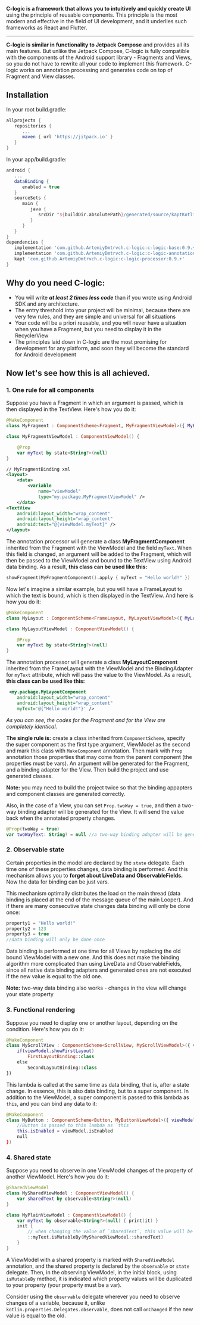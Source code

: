**C-logic is a framework that allows you to intuitively and quickly create UI** using the principle of reusable components. This principle is the most modern and effective in the field of UI development, and it underlies such frameworks as React and Flutter.

---
**C-logic is similar in functionality to Jetpack Compose** and provides all its main features. But unlike the Jetpack Compose, C-logic is fully compatible with the components of the Android support library - Fragments and Views, so you do not have to rewrite all your code to implement this framework. C-logic works on annotation processing and generates code on top of Fragment and View classes.

## Installation

In your root build.gradle:
```gradle
allprojects {
   repositories {
      ...
      maven { url 'https://jitpack.io' }
   }
}
```
In your app/build.gradle:
```gradle
android {
   ...
   dataBinding {
      enabled = true
   }
   sourceSets {
      main {
         java {
            srcDir "${buildDir.absolutePath}/generated/source/kaptKotlin/"
         }
      }
   }
}
dependencies {
   implementation 'com.github.ArtemiyDmtrvch.c-logic:c-logic-base:0.9.+'
   implementation 'com.github.ArtemiyDmtrvch.c-logic:c-logic-annotations:0.9.+'
   kapt 'com.github.ArtemiyDmtrvch.c-logic:c-logic-processor:0.9.+'
}
```
## Why do you need C-logic:
- You will write ***at least 2 times less code*** than if you wrote using Android SDK and any architecture.
- The entry threshold into your project will be minimal, because there are very few rules, and they are simple and universal for all situations
- Your code will be a priori reusable, and you will never have a situation when you have a Fragment, but you need to display it in the RecyclerView
- The principles laid down in C-logic are the most promising for development for any platform, and soon they will become the standard for Android development

## Now let's see how this is all achieved.

### 1. One rule for all components

Suppose you have a Fragment in which an argument is passed, which is then displayed in the TextView. Here's how you do it:
```kotlin
@MakeComponent
class MyFragment : ComponentScheme<Fragment, MyFragmentViewModel>({ MyFragmentBinding::class })

class MyFragmentViewModel : ComponentViewModel() {

    @Prop
    var myText by state<String?>(null)
}
```
```xml
// MyFragmentBinding xml
<layout>
    <data>
        <variable
            name="viewModel"
            type="my.package.MyFragmentViewModel" />
    </data>
<TextView
    android:layout_width="wrap_content"
    android:layout_height="wrap_content"
    android:text="@{viewModel.myText}" />
</layout>
```
The annotation processor will generate a class **MyFragmentComponent** inherited from the Fragment with the ViewModel and the field `myText`. When this field is changed, an argument will be added to the Fragment, which will then be passed to the ViewModel and bound to the TextView using Android data binding. As a result, **this class can be used like this:**
```kotlin
showFragment(MyFragmentComponent().apply { myText = "Hello world!" })
```

Now let's imagine a similar example, but you will have a FrameLayout to which the text is bound, which is then displayed in the TextView. And here is how you do it:
```kotlin
@MakeComponent
class MyLayout : ComponentScheme<FrameLayout, MyLayoutViewModel>({ MyLayoutBinding::class }) // MyLayoutBinding xml is the same as MyFragmentBinding xml

class MyLayoutViewModel : ComponentViewModel() {

    @Prop
    var myText by state<String?>(null)
}
```
The annotation processor will generate a class **MyLayoutComponent** inherited from the FrameLayout with the ViewModel and the BindingAdapter for `myText` attribute, which will pass the value to the ViewModel. As a result, **this class can be used like this:**
```xml
 <my.package.MyLayoutComponent
    android:layout_width="wrap_content"
    android:layout_height="wrap_content"
    myText='@{"Hello world!"}' />
```

*As you can see, the codes for the Fragment and for the View are completely identical.*

**The single rule is:** create a class inherited from `ComponentScheme`, specify the super component as the first type argument, ViewModel as the second and mark this class with `MakeComponent` annotation. Then mark with `Prop` annotation those properties that may come from the parent component (the properties must be vars). An argument will be generated for the Fragment, and a binding adapter for the View. Then build the project and use generated classes.

**Note:** you may need to build the project twice so that the binding appapters and component classes are generated correctly.

Also, in the case of a View, you can set `Prop.twoWay = true`, and then a two-way binding adapter will be generated for the View. It will send the value back when the annotated property changes.
```kotlin
@Prop(twoWay = true)
var twoWayText: String? = null //a two-way binding adapter will be generated
```
### 2. Observable state

Certain properties in the model are declared by the `state` delegate. Each time one of these properties changes, data binding is performed. And this mechanism allows you to **forget about LiveData and ObservableFields.** Now the data for binding can be just vars.

This mechanism optimally distributes the load on the main thread (data binding is placed at the end of the message queue of the main Looper). And if there are many consecutive state changes data binding will only be done once:
```kotlin
property1 = "Hello world!"
property2 = 123
property3 = true
//data binding will only be done once
```

Data binding is performed at one time for all Views by replacing the old bound ViewModel with a new one. And this does not make the binding algorithm more complicated than using LiveData and ObservableFields, since all native data binding adapters and generated ones are not executed if the new value is equal to the old one.

**Note:** two-way data binding also works - changes in the view will change your state property

### 3. Functional rendering

Suppose you need to display one or another layout, depending on the condition. Here's how you do it:
```kotlin
@MakeComponent
class MyScrollView : ComponentScheme<ScrollView, MyScrollViewModel>({ viewModel ->
    if(viewModel.showFirstLayout)
        FirstLayoutBinding::class
    else
        SecondLayoutBinding::class
})
```
This lambda is called at the same time as data binding, that is, after a state change. In essence, this is also data binding, but to a super component. In addition to the ViewModel, a super component is passed to this lambda as `this`, and you can bind any data to it:
```kotlin
@MakeComponent
class MyButton : ComponentScheme<Button, MyButtonViewModel>({ viewModel ->
    //Button is passed to this lambda as `this`
    this.isEnabled = viewModel.isEnabled
    null
})
```

### 4. Shared state

Suppose you need to observe in one ViewModel changes of the property of another ViewModel. Here's how you do it:
```kotlin
@SharedViewModel
class MySharedViewModel : ComponentViewModel() {
    var sharedText by observable<String?>(null)
}

class MyPlainViewModel : ComponentViewModel() {
    var myText by observable<String?>(null) { print(it) }
    init {
        // when changing the value of `sharedText`, this value will be set to `myText`
        ::myText.isMutableBy(MySharedViewModel::sharedText)
    }
}
```
A ViewModel with a shared property is marked with `SharedViewModel` annotation, and the shared property is declared by the `observable` or `state` delegate. Then, in the observing ViewModel, in the initial block, using `isMutableBy` method, it is indicated which property values will be duplicated to your property (your property must be a var).

Consider using the `observable` delegate wherever you need to observe changes of a variable, because it, unlike `kotlin.properties.Delegates.observable`, does not call `onChanged` if the new value is equal to the old.